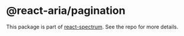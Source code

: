 # @react-aria/pagination

This package is part of [react-spectrum](https://github.com/adobe/react-spectrum). See the repo for more details.
